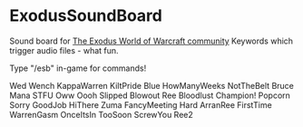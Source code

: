 # ExodusSoundBoard
Sound board for <a href='https://worldofwarcraft.com/en-gb/guild/eu/twilights-hammer/the-exodus'>The Exodus World of Warcraft community</a>
Keywords which trigger audio files - what fun.

Type "/esb" in-game for commands!

Wed Wench
KappaWarren
KiltPride
Blue
HowManyWeeks
NotTheBelt
Bruce
Mana
STFU
Oww
Oooh
Slipped
Blowout
Ree
Bloodlust
Champion!
Popcorn
Sorry
GoodJob
HiThere
Zuma
FancyMeeting
Hard
ArranRee
FirstTime
WarrenGasm
OnceItsIn
TooSoon
ScrewYou
Ree2
